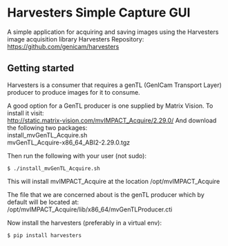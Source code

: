# Harvesters Simple Capture GUI
A simple application for acquiring and saving images using the Harvesters image acquisition library
Harvesters Repository: https://github.com/genicam/harvesters

## Getting started 
Harvesters is a consumer that requires a genTL (GenICam Transport Layer) producer to produce images for it to consume.

A good option for a GenTL producer is one supplied by Matrix Vision. To install it visit:  
http://static.matrix-vision.com/mvIMPACT_Acquire/2.29.0/
And download the following two packages:  
install_mvGenTL_Acquire.sh  
mvGenTL_Acquire-x86_64_ABI2-2.29.0.tgz  

Then run the following with your user (not sudo):
```
$ ./install_mvGenTL_Acquire.sh
```
This will install mvIMPACT_Acquire at the location /opt/mvIMPACT_Acquire  

The file that we are concerned about is the genTL producer which by default will be located at:  
/opt/mvIMPACT_Acquire/lib/x86_64/mvGenTLProducer.cti

Now install the harvesters (preferably in a virtual env):
```
$ pip install harvesters
```


